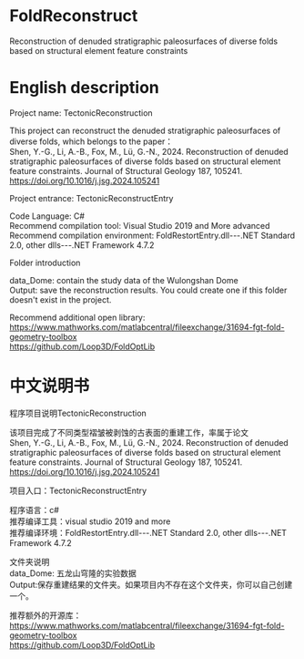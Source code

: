# FoldReconstruct
Reconstruction of denuded stratigraphic paleosurfaces of diverse folds based on structural element feature constraints

# English description
Project name: TectonicReconstruction

This project can reconstruct the denuded stratigraphic paleosurfaces of diverse folds, which belongs to the paper：  
Shen, Y.-G., Li, A.-B., Fox, M., Lü, G.-N., 2024. Reconstruction of denuded stratigraphic paleosurfaces of diverse folds based on structural element feature constraints. Journal of Structural Geology 187, 105241. https://doi.org/10.1016/j.jsg.2024.105241


Project entrance: TectonicReconstructEntry  

Code Language: C#  
Recommend compilation tool: Visual Studio 2019 and More advanced  
Recommend compilation environment: FoldRestortEntry.dll---.NET Standard 2.0, other dlls---.NET Framework 4.7.2  

Folder introduction

data_Dome: contain the study data of the Wulongshan Dome  
Output: save the reconstruction results. You could create one if this folder doesn't exist in the project.  

Recommend additional open library:
https://www.mathworks.com/matlabcentral/fileexchange/31694-fgt-fold-geometry-toolbox  
https://github.com/Loop3D/FoldOptLib  


# 中文说明书

程序项目说明TectonicReconstruction

该项目完成了不同类型褶皱被剥蚀的古表面的重建工作，率属于论文  
Shen, Y.-G., Li, A.-B., Fox, M., Lü, G.-N., 2024. Reconstruction of denuded stratigraphic paleosurfaces of diverse folds based on structural element feature constraints. Journal of Structural Geology 187, 105241. https://doi.org/10.1016/j.jsg.2024.105241


项目入口：TectonicReconstructEntry

程序语言：c#  
推荐编译工具：visual studio 2019 and more  
推荐编译环境：FoldRestortEntry.dll---.NET Standard 2.0, other dlls---.NET Framework 4.7.2  

文件夹说明  
data_Dome: 五龙山穹隆的实验数据  
Output:保存重建结果的文件夹。如果项目内不存在这个文件夹，你可以自己创建一个。 

推荐额外的开源库：
https://www.mathworks.com/matlabcentral/fileexchange/31694-fgt-fold-geometry-toolbox  
https://github.com/Loop3D/FoldOptLib  
